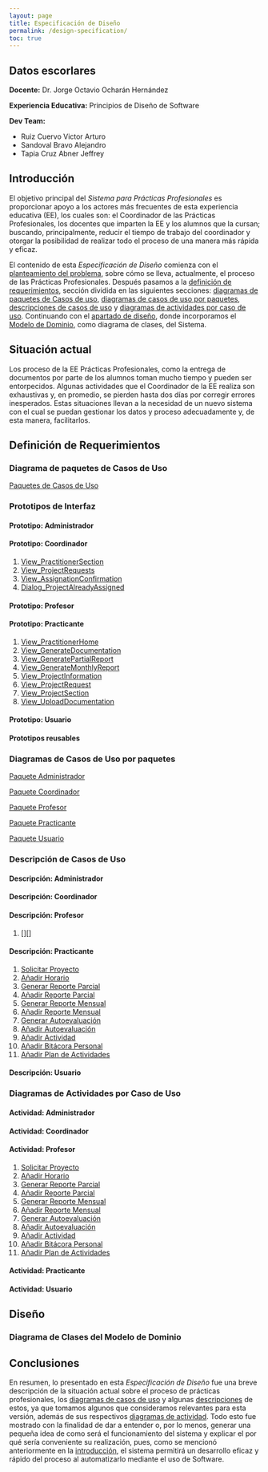 ```yaml
---
layout: page
title: Especificación de Diseño
permalink: /design-specification/
toc: true
---
```


## Datos escorlares
**Docente:** Dr. Jorge Octavio Ocharán Hernández

**Experiencia Educativa:** Principios de Diseño de Software

**Dev Team:**
  * Ruiz Cuervo Victor Arturo
  * Sandoval Bravo Alejandro
  * Tapia Cruz Abner Jeffrey

## Introducción
El objetivo principal del *Sistema para Prácticas Profesionales* es proporcionar apoyo a los actores más frecuentes de esta experiencia educativa (EE), los cuales son: el Coordinador de las Prácticas Profesionales, los docentes que imparten la EE y los alumnos que la cursan; buscando, principalmente, reducir el tiempo de trabajo del coordinador y otorgar la posibilidad de realizar todo el proceso de una manera más rápida y eficaz.

El contenido de esta *Especificación de Diseño* comienza con el [planteamiento del problema](#situación-actual), sobre cómo se lleva, actualmente, el proceso de las Prácticas Profesionales. Después pasamos a la [definición de requerimientos](#definición-de-requerimientos), sección dividida en las siguientes secciones: [diagramas de paquetes de Casos de uso](#diagrama-de-paquetes-de-casos-de-uso), [diagramas de casos de uso por paquetes](#diagramas-de-casos-de-uso-por-paquetes), [descripciones de casos de uso](#descripción-de-casos-de-uso) y [diagramas de actividades por caso de uso](#diagramas-de-actividades-por-caso-de-uso). Continuando con el [apartado de diseño](#diseño), donde incorporamos el [Modelo de Dominio](#diagrama-de-clases-del-modelo-de-dominio), como diagrama de clases, del Sistema.

## Situación actual
Los proceso de la EE Prácticas Profesionales, como la entrega de documentos por parte de los alumnos toman mucho tiempo y pueden ser entorpecidos. Algunas actividades que el Coordinador de la EE realiza son exhaustivas y, en promedio, se pierden hasta dos días por corregir errores inesperados. Estas situaciones llevan a la necesidad de un nuevo sistema con el cual se puedan gestionar los datos y proceso adecuadamente y, de esta manera, facilitarlos.

## Definición de Requerimientos
### Diagrama de paquetes de Casos de Uso
[Paquetes de Casos de Uso][PCU]

[PCU]: https://raw.githubusercontent.com/Phalord/PracticasProfesionales/tree/gh-pages/assets/imgs/packages/usecasepackages.png

### Prototipos de Interfaz
#### Prototipo: Administrador
#### Prototipo: Coordinador
  1. [View_PractitionerSection][VPSE]
  2. [View_ProjectRequests][VPRE]
  3. [View_AssignationConfirmation][VACO]
  4. [Dialog_ProjectAlreadyAssigned][DLAA]

[VPSE]: https://raw.githubusercontent.com/Phalord/PracticasProfesionales/gh-pages/assets/imgs/prototypes/coordinator/View_PractitionerSection.png "`View_PractitionerSection` Prototype"
[VPRE]: https://raw.githubusercontent.com/Phalord/PracticasProfesionales/gh-pages/assets/imgs/prototypes/coordinator/View_ProjectAssignation.png "`View_ProjectAssignation` Prototype"
[VACO]: https://raw.githubusercontent.com/Phalord/PracticasProfesionales/gh-pages/assets/imgs/prototypes/coordinator/View_AssignationConfirmation.png "`View_AssignationConfirmation` Prototype"
[DLAA]: https://raw.githubusercontent.com/Phalord/PracticasProfesionales/gh-pages/assets/imgs/prototypes/coordinator/Dialog_ProjectAlreadyAssigned.png "`Dialog_ProjectAlreadyAssigned` Prototype"

#### Prototipo: Profesor
#### Prototipo: Practicante
  1. [View_PractitionerHome][VPHO]
  2. [View_GenerateDocumentation][VGDN]
  3. [View_GeneratePartialReport][VGPR]
  4. [View_GenerateMonthlyReport][VGMR]
  5. [View_ProjectInformation][VPIN]
  6. [View_ProjectRequest][VPRQ]
  7. [View_ProjectSection][VPSC]
  8. [View_UploadDocumentation][VUDC]

[VPHO]: https://raw.githubusercontent.com/Phalord/PracticasProfesionales/gh-pages/assets/imgs/prototypes/practitioner/View_PractitionerHome.png "`View_PractitionerHome` Prototype"
[VGDN]: https://raw.githubusercontent.com/Phalord/PracticasProfesionales/gh-pages/assets/imgs/prototypes/practitioner/View_GenerateDocumentation.png "`View_GenerateDocumentation` Prototype"
[VGPR]: https://raw.githubusercontent.com/Phalord/PracticasProfesionales/gh-pages/assets/imgs/prototypes/practitioner/View_GeneratePartialReport.png "`View_GeneratePartialReport` Prototype"
[VGMR]: https://raw.githubusercontent.com/Phalord/PracticasProfesionales/gh-pages/assets/imgs/prototypes/practitioner/View_GenerateMonthlyReport.png "`View_GenerateMonthlyReport` Prototype"
[VPIN]: https://raw.githubusercontent.com/Phalord/PracticasProfesionales/gh-pages/assets/imgs/prototypes/practitioner/View_ProjectInformation.png "`View_ProjectInformation` Prototype"
[VPRQ]: https://raw.githubusercontent.com/Phalord/PracticasProfesionales/gh-pages/assets/imgs/prototypes/practitioner/View_ProjectRequest.png "`View_ProjectRequest` Prototype"
[VPSC]: https://raw.githubusercontent.com/Phalord/PracticasProfesionales/gh-pages/assets/imgs/prototypes/practitioner/View_ProjectSection.png "`View_ProjectSection` Prototype"
[VUDC]: https://raw.githubusercontent.com/Phalord/PracticasProfesionales/gh-pages/assets/imgs/prototypes/practitioner/View_UploadDocumentation.png "`View_UploadDocumentation` Prototype"

#### Prototipo: Usuario
#### Prototipos reusables

### Diagramas de Casos de Uso por paquetes
[Paquete Administrador][CUA]

[Paquete Coordinador][CUC]

[Paquete Profesor][CUP]

[Paquete Practicante][CUS]

[Paquete Usuario][CUU]

[CUA]: https://raw.githubusercontent.com/Phalord/PracticasProfesionales/tree/gh-pages/assets/imgs/packages/administratorpackage.png
[CUC]: https://raw.githubusercontent.com/Phalord/PracticasProfesionales/tree/gh-pages/assets/imgs/packages/coordinatorpackage.png
[CUP]: https://raw.githubusercontent.com/Phalord/PracticasProfesionales/tree/gh-pages/assets/imgs/packages/professorpackage.png
[CUS]: https://raw.githubusercontent.com/Phalord/PracticasProfesionales/gh-pages/assets/imgs/packages/practitionerpackage.png
[CUU]: https://raw.githubusercontent.com/Phalord/PracticasProfesionales/tree/gh-pages/assets/imgs/packages/userpackage.png

### Descripción de Casos de Uso
#### Descripción: Administrador
#### Descripción: Coordinador
#### Descripción: Profesor
  1. [][]

#### Descripción: Practicante
  1. [Solicitar Proyecto][SOPR]
  2. [Añadir Horario][ANHO]
  3. [Generar Reporte Parcial][GRPA]
  4. [Añadir Reporte Parcial][ARPA]
  5. [Generar Reporte Mensual][GRME]
  6. [Añadir Reporte Mensual][ARME]
  7. [Generar Autoevaluación][GAUT]
  8. [Añadir Autoevaluación][AAUT]
  9. [Añadir Actividad][AACT]
  10. [Añadir Bitácora Personal][APSP]
  11. [Añadir Plan de Actividades][APAC]

[SOPR]: https://phalord.github.io/PracticasProfesionales/design-specification/uc-descriptions/practitioner/cu-pr-1/
[ANHO]: https://phalord.github.io/PracticasProfesionales/design-specification/uc-descriptions/practitioner/cu-pr-2/
[GRPA]: https://phalord.github.io/PracticasProfesionales/design-specification/uc-descriptions/practitioner/cu-pr-3/
[ARPA]: https://phalord.github.io/PracticasProfesionales/design-specification/uc-descriptions/practitioner/cu-pr-4/
[GRME]: https://phalord.github.io/PracticasProfesionales/design-specification/uc-descriptions/practitioner/cu-pr-5/
[ARME]: https://phalord.github.io/PracticasProfesionales/design-specification/uc-descriptions/practitioner/cu-pr-6/
[GAUT]: https://phalord.github.io/PracticasProfesionales/design-specification/uc-descriptions/practitioner/cu-pr-7/
[AAUT]: https://phalord.github.io/PracticasProfesionales/design-specification/uc-descriptions/practitioner/cu-pr-8/
[AACT]: https://phalord.github.io/PracticasProfesionales/design-specification/uc-descriptions/practitioner/cu-pr-9/
[APSP]: https://phalord.github.io/PracticasProfesionales/design-specification/uc-descriptions/practitioner/cu-pr-10/
[APAC]: https://phalord.github.io/PracticasProfesionales/design-specification/uc-descriptions/practitioner/cu-pr-11/

#### Descripción: Usuario

### Diagramas de Actividades por Caso de Uso
#### Actividad: Administrador
#### Actividad: Coordinador
#### Actividad: Profesor
  1. [Solicitar Proyecto][ASOPR]
  2. [Añadir Horario][AANHO]
  3. [Generar Reporte Parcial][AGRPA]
  4. [Añadir Reporte Parcial][AARPA]
  5. [Generar Reporte Mensual][AGRME]
  6. [Añadir Reporte Mensual][AARME]
  7. [Generar Autoevaluación][AGAUT]
  8. [Añadir Autoevaluación][AAAUT]
  9. [Añadir Actividad][AAACT]
  10. [Añadir Bitácora Personal][AAPSP]
  11. [Añadir Plan de Actividades][AAPAC]

[ASOPR]: https://github.com/Phalord/PracticasProfesionales/blob/gh-pages/assets/imgs/activities/practitioner/act1.png?raw=true "Solicitar Proyecto"
[AANHO]: https://github.com/Phalord/PracticasProfesionales/blob/gh-pages/assets/imgs/activities/practitioner/act2.png?raw=true "Añadir Horario"
[AGRPA]: https://github.com/Phalord/PracticasProfesionales/blob/gh-pages/assets/imgs/activities/practitioner/act3.png?raw=true "Generar Reporte Parcial"
[AARPA]: https://github.com/Phalord/PracticasProfesionales/blob/gh-pages/assets/imgs/activities/practitioner/act4.png?raw=true "Añadir Reporte Parcial"
[AGRME]: https://github.com/Phalord/PracticasProfesionales/blob/gh-pages/assets/imgs/activities/practitioner/act5.png?raw=true "Generar Reporte Mensual"
[AARME]: https://github.com/Phalord/PracticasProfesionales/blob/gh-pages/assets/imgs/activities/practitioner/act6.png?raw=true "Añadir Reporte Mensual"
[AGAUT]: https://github.com/Phalord/PracticasProfesionales/blob/gh-pages/assets/imgs/activities/practitioner/act7.png?raw=true "Generar Autoevaluación"
[AAAUT]: https://github.com/Phalord/PracticasProfesionales/blob/gh-pages/assets/imgs/activities/practitioner/act8.png?raw=true "Añadir Autoevaluación"
[AAACT]: https://github.com/Phalord/PracticasProfesionales/blob/gh-pages/assets/imgs/activities/practitioner/act9.png?raw=true "Añadir Actividad"
[AAPSP]: https://github.com/Phalord/PracticasProfesionales/blob/gh-pages/assets/imgs/activities/practitioner/act10.png?raw=true "Añadir Bitácora Personal" 
[AAPAC]: https://github.com/Phalord/PracticasProfesionales/blob/gh-pages/assets/imgs/activities/practitioner/act11.png?raw=true "Añadir Plan de Actividades"

#### Actividad: Practicante
#### Actividad: Usuario

## Diseño
### Diagrama de Clases del Modelo de Dominio

## Conclusiones
En resumen, lo presentado en esta *Especificación de Diseño* fue una breve descripción de la situación actual sobre el proceso de prácticas profesionales, los [diagramas de casos de uso](#diagramas-de-casos-de-uso-por-paquetes) y algunas [descripciones](#descripción-de-casos-de-uso) de estos, ya que tomamos algunos que consideramos relevantes para esta versión, además de sus respectivos [diagramas de actividad](#diagramas-de-actividades-por-caso-de-uso). Todo esto fue mostrado con la finalidad de dar a entender o, por lo menos, generar una pequeña idea de como será el funcionamiento del sistema y explicar el por qué sería conveniente su realización, pues, como se mencionó anteriormente en la [introducción](#introducción), el sistema permitirá un desarrollo eficaz y rápido del proceso al automatizarlo mediante el uso de Software.